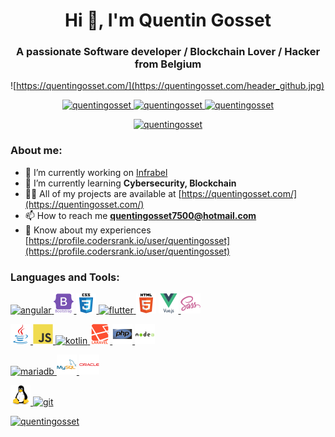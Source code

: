 <h1 align="center">Hi 👋, I'm Quentin Gosset</h1>
<h3 align="center">A passionate Software developer / Blockchain Lover / Hacker from Belgium</h3>

![https://quentingosset.com/](https://quentingosset.com/header_github.jpg)
<p align="center">
    <a href="https://twitter.com/quentingosset" target="blank">
        <img src="https://img.shields.io/badge/Twitter @quentingosset-grey?logo=twitter&style=for-the-badge"
            alt="quentingosset" />
    </a>
    <a href="https://www.facebook.com/quentingosset/" target="blank">
        <img src="https://img.shields.io/badge/Facebook quentin gosset-grey?logo=facebook&style=for-the-badge"
            alt="quentingosset" />
    </a>
    <a href="https://www.linkedin.com/in/quentingosset/" target="blank">
        <img src="https://img.shields.io/badge/Linkedin quentin gosset-grey?logo=Linkedin&style=for-the-badge"
            alt="quentingosset" />
    </a>
</p>
<p align="center">
    <a href="https://profile.codersrank.io/user/quentingosset" target="blank">
        <img src="https://img.shields.io/badge/CodersRank quentin gosset-grey?logo=CodersRank&style=for-the-badge"
            alt="quentingosset" />
    </a>
</p>
<h3 align="left">About me:</h3>

- 🔭 I’m currently working on [Infrabel ](https://infrabel.be/)
- 🌱 I’m currently learning **Cybersecurity, Blockchain**
- 👨‍💻 All of my projects are available at [https://quentingosset.com/](https://quentingosset.com/)
- 📫 How to reach me **quentingosset7500@hotmail.com**
- 📄 Know about my experiences
[https://profile.codersrank.io/user/quentingosset](https://profile.codersrank.io/user/quentingosset)

<h3 align="left">Languages and Tools:</h3>
<p align="left">
    <a href="https://angular.io" target="_blank" rel="noreferrer"> <img
            src="https://angular.io/assets/images/logos/angular/angular.svg" alt="angular" width="32" height="32" />
    </a> <a href="https://getbootstrap.com" target="_blank" rel="noreferrer"> <img
            src="https://raw.githubusercontent.com/devicons/devicon/master/icons/bootstrap/bootstrap-plain-wordmark.svg"
            alt="bootstrap" width="32" height="32" /> </a> <a href="https://www.w3schools.com/css/" target="_blank"
        rel="noreferrer"> <img
            src="https://raw.githubusercontent.com/devicons/devicon/master/icons/css3/css3-original-wordmark.svg"
            alt="css3" width="32" height="32" /> </a> <a href="https://flutter.dev" target="_blank" rel="noreferrer">
        <img src="https://www.vectorlogo.zone/logos/flutterio/flutterio-icon.svg" alt="flutter" width="32"
            height="32" /> </a><img
            src="https://raw.githubusercontent.com/devicons/devicon/master/icons/html5/html5-original-wordmark.svg"
            alt="html5" width="32" height="32" /> </a>
    </a> <a href="https://vuejs.org/" target="_blank" rel="noreferrer"> <img
            src="https://raw.githubusercontent.com/devicons/devicon/master/icons/vuejs/vuejs-original-wordmark.svg"
            alt="vuejs" width="32" height="32" /> </a>
    <a href="https://sass-lang.com" target="_blank" rel="noreferrer"> <img
            src="https://raw.githubusercontent.com/devicons/devicon/master/icons/sass/sass-original.svg" alt="sass"
            width="32" height="32" />
</p>
<p align="left">
    <a href="https://www.java.com" target="_blank" rel="noreferrer">
        <img src="https://raw.githubusercontent.com/devicons/devicon/master/icons/java/java-original.svg" alt="java"
            width="32" height="32" /> </a> <a href="https://developer.mozilla.org/en-US/docs/Web/JavaScript"
        target="_blank" rel="noreferrer"> <img
            src="https://raw.githubusercontent.com/devicons/devicon/master/icons/javascript/javascript-original.svg"
            alt="javascript" width="32" height="32" /> </a> <a href="https://kotlinlang.org" target="_blank"
        rel="noreferrer"> <img src="https://www.vectorlogo.zone/logos/kotlinlang/kotlinlang-icon.svg" alt="kotlin"
            width="32" height="32" /> </a> <a href="https://laravel.com/" target="_blank" rel="noreferrer"> <img
            src="https://raw.githubusercontent.com/devicons/devicon/master/icons/laravel/laravel-plain-wordmark.svg"
            alt="laravel" width="32" height="32" /> </a>
    <a href="https://www.php.net" target="_blank" rel="noreferrer">
        <img src="https://raw.githubusercontent.com/devicons/devicon/master/icons/php/php-original.svg" alt="php"
            width="32" height="32" /> </a>
        </a> <a href="https://nodejs.org" target="_blank" rel="noreferrer">
            <img src="https://raw.githubusercontent.com/devicons/devicon/master/icons/nodejs/nodejs-original-wordmark.svg"
                alt="nodejs" width="32" height="32" /> </a> 
</p>
<p align="left">
    <a href="https://mariadb.org/" target="_blank" rel="noreferrer"> <img
        src="https://www.vectorlogo.zone/logos/mariadb/mariadb-icon.svg" alt="mariadb" width="32" height="32" />
</a>
    <a href="https://www.mysql.com/" target="_blank" rel="noreferrer">
        <img src="https://raw.githubusercontent.com/devicons/devicon/master/icons/mysql/mysql-original-wordmark.svg"
            alt="mysql" width="32" height="32" /> <a href="https://www.oracle.com/" target="_blank"
        rel="noreferrer"> <img
            src="https://raw.githubusercontent.com/devicons/devicon/master/icons/oracle/oracle-original.svg"
            alt="oracle" width="32" height="32" /> </a>
</p>
<p align="left">
    <a href="https://www.linux.org/" target="_blank"
        rel="noreferrer"> <img
            src="https://raw.githubusercontent.com/devicons/devicon/master/icons/linux/linux-original.svg" alt="linux"
            width="32" height="32" /> </a>
    <a href="https://git-scm.com/" target="_blank" rel="noreferrer"> <img
        src="https://www.vectorlogo.zone/logos/git-scm/git-scm-icon.svg" alt="git" width="32" height="32" /> </a> <a
    href="https://www.w3.org/html/" target="_blank" rel="noreferrer"> 
</p>
<img src="https://komarev.com/ghpvc/?username=quentingosset&label=Profile%20views&color=0e75b6&style=flat"
    alt="quentingosset" />
